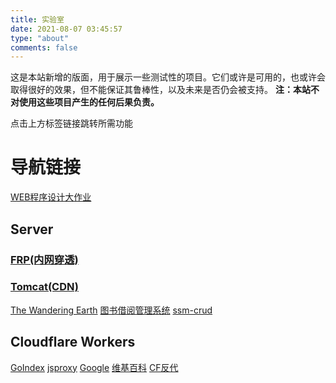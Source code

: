 ```yaml
---
title: 实验室
date: 2021-08-07 03:45:57
type: "about"
comments: false
---
```

这是本站新增的版面，用于展示一些测试性的项目。它们或许是可用的，也或许会取得很好的效果，但不能保证其鲁棒性，以及未来是否仍会被支持。
**注：本站不对使用这些项目产生的任何后果负责。**

点击上方标签链接跳转所需功能


# 导航链接
[WEB程序设计大作业](../web/)
## Server
### [FRP(内网穿透)](http://frp.home999.cc:8050/)
### [Tomcat(CDN)](http://tomcat.home999.cc:8050/)
[The Wandering Earth](http://tomcat.home999.cc:8050/phase-04-implementation-003-javaWeb/)
[图书借阅管理系统](http://tomcat.home999.cc:8050/book/)
[ssm-crud](http://tomcat.home999.cc:8050/ssm-crud/)

## Cloudflare Workers
[GoIndex](//gd.lyz05.workers.dev/)
[jsproxy](//jp.lyz05.workers.dev/)
[Google](//goo.gle.workers.dev/)
[维基百科](//wiki.lyz05.workers.dev/)
[CF反代](//proxy.freecdn.workers.dev/)
